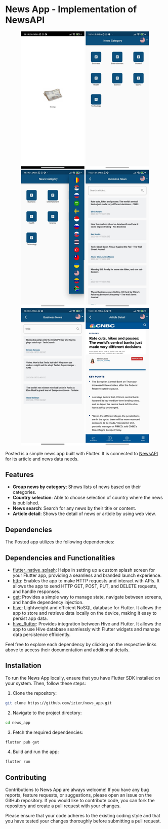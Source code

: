 # News App - Implementation of NewsAPI

<div align= 'center'>
  <img src='https://github.com/izier/news_app/blob/main/screenshots/1.jpg' width='200'>
  <img src='https://github.com/izier/news_app/blob/main/screenshots/2.jpg' width='200'>
  <img src='https://github.com/izier/news_app/blob/main/screenshots/3.jpg' width='200'>
  <img src='https://github.com/izier/news_app/blob/main/screenshots/4.jpg' width='200'>
  <img src='https://github.com/izier/news_app/blob/main/screenshots/5.jpg' width='200'>
  <img src='https://github.com/izier/news_app/blob/main/screenshots/6.jpg' width='200'>
</div>

Posted is a simple news app built with Flutter. It is connected to [NewsAPI](https://newsapi.org/) for its article and news data needs.

## Features

- **Group news by category**: Shows lists of news based on their categories.
- **Country selection**: Able to choose selection of country where the news is published.
- **News search**: Search for any news by their title or content.
- **Article detail**: Shows the detail of news or article by using web view.

## Dependencies

The Posted app utilizes the following dependencies:

## Dependencies and Functionalities

- [flutter_native_splash](https://pub.dev/packages/flutter_native_splash): Helps in setting up a custom splash screen for your Flutter app, providing a seamless and branded launch experience.
- [http](https://pub.dev/packages/http): Enables the app to make HTTP requests and interact with APIs. It allows the app to send HTTP GET, POST, PUT, and DELETE requests, and handle responses.
- [get](https://pub.dev/packages/get): Provides a simple way to manage state, navigate between screens, and handle dependency injection.
- [hive](https://pub.dev/packages/hive): Lightweight and efficient NoSQL database for Flutter. It allows the app to store and retrieve data locally on the device, making it easy to persist app data.
- [hive_flutter](https://pub.dev/packages/hive_flutter): Provides integration between Hive and Flutter. It allows the app to use Hive database seamlessly with Flutter widgets and manage data persistence efficiently.

Feel free to explore each dependency by clicking on the respective links above to access their documentation and additional details.

## Installation

To run the News App locally, ensure that you have Flutter SDK installed on your system. Then, follow these steps:

1. Clone the repository:

```bash
git clone https://github.com/izier/news_app.git
```
2. Navigate to the project directory:

```bash
cd news_app
```
3. Fetch the required dependencies:

```bash
flutter pub get
```
4. Build and run the app:

```bash
flutter run
```

## Contributing

Contributions to News App are always welcome! If you have any bug reports, feature requests, or suggestions, please open an issue on the GitHub repository. If you would like to contribute code, you can fork the repository and create a pull request with your changes.

Please ensure that your code adheres to the existing coding style and that you have tested your changes thoroughly before submitting a pull request.
